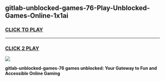 
## gitlab-unblocked-games-76-Play-Unblocked-Games-Online-1x1ai
<h3>
<a href="https://premium76.site?title=gitlab-unblocked-games-76&ref=24A">CLICK TO PLAY</a></h3>
<hr>

<h3>
<a href="https://premium76.site?title=gitlab-unblocked-games-76&ref=24A">CLICK 2 PLAY</a>
  
</h3>

<a href="https://premium76.site?title=gitlab-unblocked-games-76&ref=24A"><img src="https://clearcache.store/games.png"></a>


**gitlab-unblocked-games-76 games unblocked: Your Gateway to Fun and Accessible Online Gaming**
